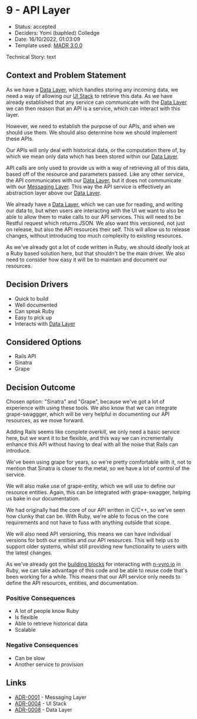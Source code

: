 # 9 - API Layer

* Status: accepted <!-- optional -->
* Deciders: Yomi (baphled) Colledge <!-- optional -->
* Date: 16/10/2022, 01:03:09 <!-- optional -->
* Template used: [MADR 3.0.0](https://adr.github.io/madr/) <!-- optional -->

Technical Story: text <!-- optional -->

## Context and Problem Statement

As we have a [Data Layer](0008-data-layer.md), which handles storing any
incoming data, we need a way of allowing our [UI Stack](0004-ui-stack.md) to
retrieve this data. As we have already established that any service can
communicate with the [Data Layer](0008-data-layer.md) we can then reason that
an API is a service, which can interact with this layer.

However, we need to establish the purpose of our APIs, and when we should use
them. We should also determine how we should implement these APIs.

Our APIs will only deal with historical data, or the computation there of, by
which we mean only data which has been stored within our [Data
Layer](0008-data-layer.md).

API calls are only used to provide us with a way of retrieving all of this
data, based off of the resource and parameters passed. Like any other service,
the API communicates with our [Data Layer](0008-data-layer.md), but it does not
communicate with our [Messaging Layer](0001-messaging-layer.md). This way the
API service is effectively an abstraction layer above our [Data
Layer](0008-data-layer.md).

We already have a [Data Layer](0008-data-layer.md), which we can use for
reading, and writing our data to, but when users are interacting with the UI we
want to also be able to allow them to make calls to our API services. This will
need to be Restful request which returns JSON. We also want this versioned, not
just on release, but also the API resources their self. This will allow us to
release changes, without introducing too much complexity to existing resources.

As we've already got a lot of code written in Ruby, we should _ideally_ look at
a Ruby based solution here, but that shouldn't be the main driver. We also need
to consider how easy it will be to maintain and document our resources.

## Decision Drivers <!-- optional -->

* Quick to build
* Well documented
* Can speak Ruby
* Easy to pick up
* Interacts with [Data Layer](0008-data-layer.md)

## Considered Options

* Rails API
* Sinatra
* Grape

## Decision Outcome

Chosen option: "Sinatra" and "Grape", because we've got a lot of experience
with using these tools. We also know that we can integrate grape-swaggger,
which will be very helpful in documenting our API resources, as we move
forward.

Adding Rails seems like complete overkill, we only need a basic service here,
but we want it to be flexible, and this way we can incrementally enhance this
API without having to deal with all the noise that Rails can introduce.

We've been using grape for years, so we're pretty comfortable with it, not to
mention that Sinatra is closer to the metal, so we have a lot of control of the
service.

We will also make use of grape-entity, which we will use to define our resource
entities. Again, this can be integrated with grape-swagger, helping us bake in
our documentation.

We had originally had the core of our API written in C/C++, so we've seen how
clunky that can be. With Ruby, we're able to focus on the core requirements
and not have to fuss with anything outside that scope.

We will also need API versioning, this means we can have individual versions
for both our entities and our API resources. This will help us to support older
systems, whilst still providing new functionality to users with the latest
changes.

As we've already got the [building
blocks](https://github.com/boodah-consulting/n-vyro-core-ruby) for interacting
with [n-vyro.io](https://n-vyro.io) in Ruby, we can take advantage of this code
and be able to reuse code that's been working for a while. This means that our
API service only needs to define the API resources, entities, and
documentation.

### Positive Consequences <!-- optional -->

* A lot of people know Ruby
* Is flexible
* Able to retrieve historical data
* Scalable

### Negative Consequences <!-- optional -->

* Can be slow
* Another service to provision

## Links <!-- optional -->

* [ADR-0001](0001-messaging-layer.md) - Messaging Layer
* [ADR-0004](0004-ui-stack.md) - UI Stack
* [ADR-0008](0008-data-layer.md) - Data Layer

<!-- markdownlint-disable-file MD013 -->